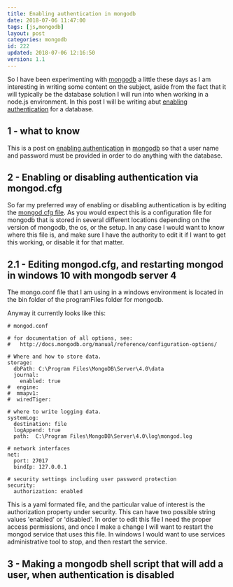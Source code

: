 ```yaml
---
title: Enabling authentication in mongodb
date: 2018-07-06 11:47:00
tags: [js,mongodb]
layout: post
categories: mongodb
id: 222
updated: 2018-07-06 12:16:50
version: 1.1
---
```


So I have been experimenting with [mongodb](https://www.mongodb.com/) a little these days as I am interesting in writing some content on the subject, aside from the fact that it will typically be the database solution I will run into when working in a node.js environment. In this post I will be writing abut [enabling authentication](https://docs.mongodb.com/manual/tutorial/enable-authentication/) for a database.

<!-- more -->

## 1 - what to know

This is a post on [enabling authentication](https://docs.mongodb.com/manual/tutorial/enable-authentication/) in [mongodb](https://www.mongodb.com/) so that a user name and password must be provided in order to do anything with the database.

## 2 - Enabling or disabling authentication via mongod.cfg

So far my preferred way of enabling or disabling authentication is by editing the [mongod.cfg file](https://docs.mongodb.com/manual/reference/configuration-options/). As you would expect this is a configuration file for mongodb that is stored in several different locations depending on the version of mongodb, the os, or the setup. In any case I would want to know where this file is, and make sure I have the authority to edit it if I want to get this working, or disable it for that matter.

## 2.1 - Editing mongod.cfg, and restarting mongod in windows 10 with mongodb server 4

The mongo.conf file that I am using in a windows environment is located in the bin folder of the programFiles folder for mongodb.

Anyway it currently looks like this:
```
# mongod.conf

# for documentation of all options, see:
#   http://docs.mongodb.org/manual/reference/configuration-options/

# Where and how to store data.
storage:
  dbPath: C:\Program Files\MongoDB\Server\4.0\data
  journal:
    enabled: true
#  engine:
#  mmapv1:
#  wiredTiger:

# where to write logging data.
systemLog:
  destination: file
  logAppend: true
  path:  C:\Program Files\MongoDB\Server\4.0\log\mongod.log

# network interfaces
net:
  port: 27017
  bindIp: 127.0.0.1

# security settings including user password protection
security:
  authorization: enabled
```

This is a yaml formated file, and the particular value of interest is the authorization property under security. This can have two possible string values 'enabled' or 'disabled'. In order to edit this file I need the proper access permissions, and once I make a change I will want to restart the mongod service that uses this file. In windows I would want to use services administrative tool to stop, and then restart the service.


## 3 - Making a mongodb shell script that will add a user, when authentication is disabled